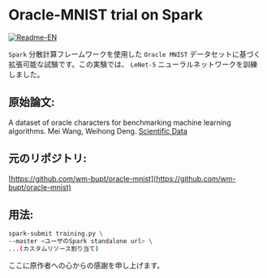 # Oracle-MNIST trial on Spark

[![Readme-EN](https://img.shields.io/badge/README-English-purple.svg)](README.md)

`Spark` 分散計算フレームワークを使用した `Oracle MNIST` データセットに基づく拡張可能な試験です。この実験では、 `LeNet-5` ニューラルネットワークを訓練しました。

## 原始論文:
A dataset of oracle characters for benchmarking machine learning algorithms. Mei Wang, Weihong Deng. 
[Scientific Data](https://www.nature.com/articles/s41597-024-02933-w)

## 元のリポジトリ:
[https://github.com/wm-bupt/oracle-mnist](https://github.com/wm-bupt/oracle-mnist)

## 用法:
```bash
spark-submit training.py \
--master <ユーザのSpark standalone url> \
...(カスタムリソース割り当て)
```

ここに原作者への心からの感謝を申し上げます。